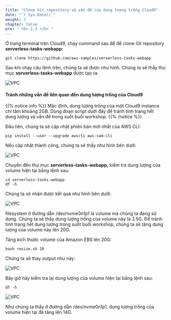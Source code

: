 ```yaml
---
title: "Clone Git repository và vấn đề của dung lượng trống Cloud9"
date: "`r Sys.Date()`"
weight: 3
chapter: false
pre: " <b> 2.3 </b> "
---
```


Ở trang terminal trên Cloud9, chạy command sau để để clone Git repository **serverless-tasks-webapp**:

```
git clone https://github.com/aws-samples/serverless-tasks-webapp

```

Sau khi chạy câu lệnh trên, chúng ta sẽ được như hình. Chúng ta sẽ thấy thư mục **serverless-tasks-webapp** được tạo ra.

![VPC](/images/2.prerequisite/2.3-clonerepo/clonerepo-1.png)

#### Tránh những vấn đề liên quan đến dung lượng trống của Cloud9

{{% notice info %}}
Mặc định, dung lượng trống của một Cloud9 instance chỉ tầm khoảng 2GB. Dùng đoạn script dưới đây để tránh tình trạng hết dung lượng và vấn đề trong suốt buổi workshop.
{{% /notice %}}

Đầu tiên, chúng ta sẽ cập nhật phiên bản mới nhất của AWS CLI:

```
pip install --user --upgrade awscli aws-sam-cli

```

Nếu cập nhật thành công, chúng ta sẽ thấy như hình bên dưới:

![VPC](/images/2.prerequisite/2.3-clonerepo/clonerepo-2.png)

Chuyển đến thư mục **serverless-tasks-webapp,** kiểm tra dung lượng của volume hiện tại bằng lệnh sau:

```
cd serverless-tasks-webapp
df -h

```

Chúng ta sẽ nhận được kết quả như hình bên dưới:

![VPC](/images/2.prerequisite/2.3-clonerepo/clonerepo-3.png)

filesystem ở đường dẫn /dev/nvme0n1p1 là volume mà chúng ta đang sử dụng. Chúng ta sẽ thấy dung lượng trống của volume này là 3.5G. Để tránh tình trạng hết dung lượng trong suốt buổi workshop, chúng ta sẽ tăng dung lượng của volume này lên 20G.

Tăng kích thước volume của Amazon EBS lên 20G:

```
bash resize.sh 20

```

Chúng ta sẽ thay output như này:

![VPC](/images/2.prerequisite/2.3-clonerepo/clonerepo-4.png)

Bây giờ hãy kiểm tra lại dung lượng của volume hiện tại bằng lệnh sau:

```
df -h

```

![VPC](/images/2.prerequisite/2.3-clonerepo/clonerepo-5.png)

Như chúng ta thấy ở đường dẫn /dev/nvme0n1p1, dung lượng trống của volume hiện tại đã tăng lên 14G.
